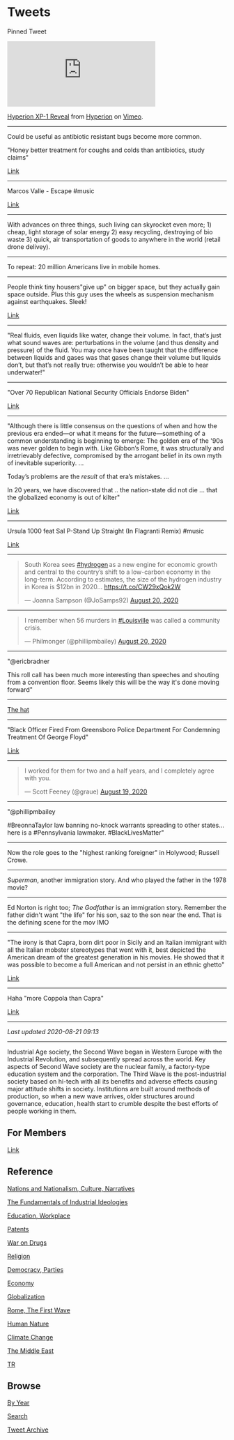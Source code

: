 # Tweets

Pinned Tweet

<iframe src="https://player.vimeo.com/video/446628630" width="340"
frameborder="0" allow="autoplay; fullscreen" allowfullscreen></iframe>
<p><a href="https://vimeo.com/446628630">Hyperion XP-1 Reveal</a> from
<a href="https://vimeo.com/user119552667">Hyperion</a> on <a
href="https://vimeo.com">Vimeo</a>.</p>

---

Could be useful as antibiotic resistant bugs become more common.

"Honey better treatment for coughs and colds than antibiotics, study claims"

[Link](https://www.theguardian.com/science/2020/aug/19/honey-better-treatment-for-coughs-and-colds-than-antibiotics-study-clams)

---

Marcos Valle - Escape \#music

[Link](https://youtu.be/NIG2tDuR_M8)

---

With advances on three things, such living can skyrocket even more; 1)
cheap, light storage of solar energy 2) easy recycling, destroying of
bio waste 3) quick, air transportation of goods to anywhere in the
world (retail drone delivey).

---

To repeat: 20 million Americans live in mobile homes. 

---

People think tiny housers"give up" on bigger space, but they actually
gain space outside. Plus this guy uses the wheels as suspension
mechanism against earthquakes. Sleek!

[Link](https://youtu.be/o84oMGBkx1k)

---

"Real fluids, even liquids like water, change their volume. In fact,
that’s just what sound waves are: perturbations in the volume (and
thus density and pressure) of the fluid. You may once have been taught
that the difference between liquids and gases was that gases change
their volume but liquids don’t, but that’s not really true: otherwise
you wouldn’t be able to hear underwater!"

---

"Over 70 Republican National Security Officials Endorse Biden"

[Link](https://www.forbes.com/sites/jemimamcevoy/2020/08/20/over-70-republican-national-security-officials-endorse-biden-deem-trump-dangerously-unfit-for-president/#43c91b505375)

---

"Although there is little consensus on the questions of when and how
the previous era ended—or what it means for the future—something of a
common understanding is beginning to emerge: The golden era of the
'90s was never golden to begin with. Like Gibbon’s Rome, it was
structurally and irretrievably defective, compromised by the arrogant
belief in its own myth of inevitable superiority. ...

Today’s problems are the *result* of that era’s mistakes. ... 

In 20 years, we have discovered that ..  the nation-state did not die
... that the globalized economy is out of kilter"

[Link](https://www.theatlantic.com/international/archive/2020/08/brexit-trump-china-90s-golden-era/615406/)


---

Ursula 1000 feat Sal P-Stand Up Straight (In Flagranti Remix) \#music

[Link](https://youtu.be/eq9xMall-Vw)

---

<blockquote class="twitter-tweet"><p lang="en" dir="ltr">South Korea sees <a href="https://twitter.com/hashtag/hydrogen?src=hash&amp;ref_src=twsrc%5Etfw">#hydrogen</a> as a new engine for economic growth and central to the country’s shift to a low-carbon economy in the long-term. According to estimates, the size of the hydrogen industry in Korea is $12bn in 2020... <a href="https://t.co/CW29xQok2W">https://t.co/CW29xQok2W</a></p>&mdash; Joanna Sampson (@JoSamps92) <a href="https://twitter.com/JoSamps92/status/1296358248065400832?ref_src=twsrc%5Etfw">August 20, 2020</a></blockquote> <script async src="https://platform.twitter.com/widgets.js" charset="utf-8"></script>

---

<blockquote class="twitter-tweet"><p lang="en" dir="ltr">I remember when 56 murders in <a href="https://twitter.com/hashtag/Louisville?src=hash&amp;ref_src=twsrc%5Etfw">#Louisville</a> was called a community crisis.</p>&mdash; Philmonger (@phillipmbailey) <a href="https://twitter.com/phillipmbailey/status/1296334312393060352?ref_src=twsrc%5Etfw">August 20, 2020</a></blockquote> <script async src="https://platform.twitter.com/widgets.js" charset="utf-8"></script>

---

"@ericbradner

This roll call has been much more interesting than speeches and
shouting from a convention floor. Seems likely this will be the way
it's done moving forward"

---

[The hat](https://pbs.twimg.com/media/EfwcLhDWsAE0X39?format=jpg&name=small)

---

"Black Officer Fired From Greensboro Police Department For Condemning
Treatment Of George Floyd"

[Link](https://www.unilad.co.uk/news/black-officer-who-condemned-treatment-of-george-floyd-on-tiktok-fired-from-greensboro-police-department/amp/)

---

<blockquote class="twitter-tweet"><p lang="en" dir="ltr">I worked for them for two and a half years, and I completely agree with you.</p>&mdash; Scott Feeney (@graue) <a href="https://twitter.com/graue/status/1296201179899158528?ref_src=twsrc%5Etfw">August 19, 2020</a></blockquote> <script async src="https://platform.twitter.com/widgets.js" charset="utf-8"></script>

---

"@phillipmbailey

\#BreonnaTaylor law banning no-knock warrants spreading to other
states... here is a \#Pennsylvania lawmaker. \#BlackLivesMatter"

---

Now the role goes to the "highest ranking foreigner" in Holywood; Russell Crowe.

---

*Superman*, another immigration story. And who played the father in
the 1978 movie? 

---

Ed Norton is right too; *The Godfather* is an immigration
story. Remember the father didn't want "the life" for his son, saz to
the son near the end. That is the defining scene for the mov IMO

---

"The irony is that Capra, born dirt poor in Sicily and an Italian
immigrant with all the Italian mobster stereotypes that went with it,
best depicted the American dream of the greatest generation in his
movies. He showed that it was possible to become a full American and
not persist in an ethnic ghetto"

[Link](https://www.wsj.com/articles/capra-beats-coppola-in-immigrant-values-11546358904)

---

Haha "more Coppola than Capra"

[Link](https://www.thedailybeast.com/the-rise-of-calamari-fueled-by-rhode-islands-dirty-politics)

---

*Last updated 2020-08-21 09:13*

---

Industrial Age society, the Second Wave began in Western Europe with
the Industrial Revolution, and subsequently spread across the
world. Key aspects of Second Wave society are the nuclear family, a
factory-type education system and the corporation. The Third Wave is
the post-industrial society based on hi-tech with all its benefits and
adverse effects causing major attitude shifts in society. Institutions
are built around methods of production, so when a new wave arrives,
older structures around governance, education, health start to crumble
despite the best efforts of people working in them.

## For Members

[Link](https://thirdwave-members.herokuapp.com)

## Reference

[Nations and Nationalism, Culture, Narratives](/2013/02/nations-and-nationalism.md)

[The Fundamentals of Industrial Ideologies](/2011/04/fundamentals-of-industrial-ideologies.md)

[Education, Workplace](2017/09/education-workplace.md)

[Patents](/2018/09/patents.md)

[War on Drugs](/2019/11/war-on-drugs.md)

[Religion](/2015/04/god-religion.md)

[Democracy, Parties](/2016/11/democracy.md)

[Economy](/2018/05/economy.md)

[Globalization](/2018/09/globalization.md)

[Rome, The First Wave](/2017/12/rome.md)

[Human Nature](/2020/07/human-nature.md)

[Climate Change](/2018/12/climate.md)

[The Middle East](/2019/07/middleeast.md)

[TR](../tr)

## Browse

[By Year](years.md)

[Search](search.html)

[Tweet Archive](/tweets/README.md)
